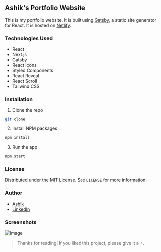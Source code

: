 ## Ashik's Portfolio Website

This is my portfolio website. It is built using [Gatsby](https://www.gatsbyjs.org/), a static site generator for React. It is hosted on [Netlify](https://www.netlify.com/).

### Technologies Used

- React
- Next.js
- Gatsby
- React Icons
- Styled Components
- React Reveal
- React Scroll
- Tailwind CSS

### Installation

1. Clone the repo

```sh
git clone
```

2. Install NPM packages

```sh
npm install
```

3. Run the app

```sh
npm start
```

### License

Distributed under the MIT License. See `LICENSE` for more information.

### Author

- [Ashik](https://ashikmahmud.me)
- [LinkedIn](https://www.linkedin.com/in/ashikmahmud187/)

### Screenshots

![image](https://user-images.githubusercontent.com/56413673/125162201-2b2b4a00-e1a9-11eb-9b0a-2e2b2e2e2b1a.png)

> Thanks for reading! If you liked this project, please give it a ⭐️.
